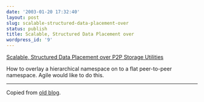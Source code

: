 ```yaml
---
date: '2003-01-20 17:32:40'
layout: post
slug: scalable-structured-data-placement-over
status: publish
title: Scalable, Structured Data Placement over
wordpress_id: '9'
---
```


[Scalable, Structured Data Placement over
P2P Storage Utilities](http://www.hpl.hp.com/techreports/2002/HPL-2002-40.pdf)


How to overlay a hierarchical namespace on to a flat peer-to-peer namespace.  Agile would like to do this.


* * *


Copied from [old blog](http://web.archive.org/web/20030210000036/http://www.obrain.com/Eamonn/archives/000059.html).


